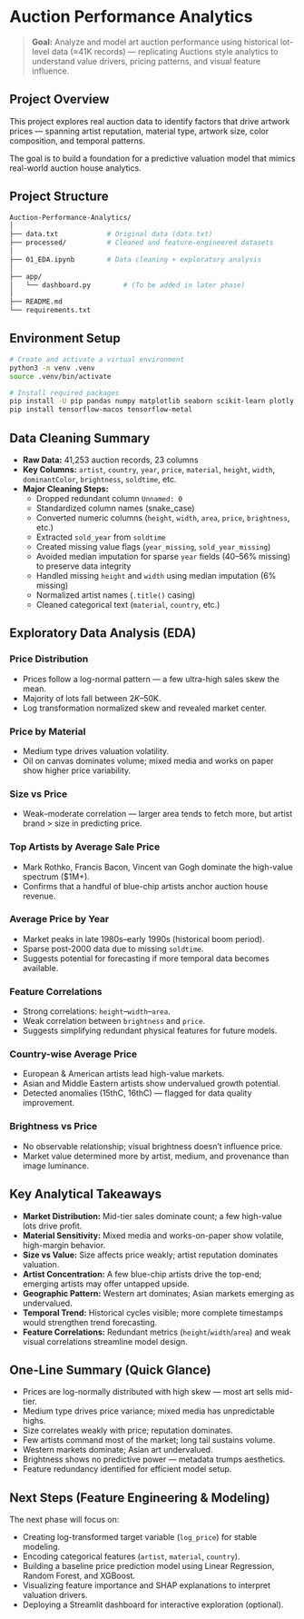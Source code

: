 # Auction Performance Analytics

> **Goal:** Analyze and model art auction performance using historical lot-level data (≈41K records) — replicating Auctions style analytics to understand value drivers, pricing patterns, and visual feature influence.

## Project Overview

This project explores real auction data to identify factors that drive artwork prices — spanning artist reputation, material type, artwork size, color composition, and temporal patterns.

The goal is to build a foundation for a predictive valuation model that mimics real-world auction house analytics.

## Project Structure

```bash
Auction-Performance-Analytics/
│
├── data.txt            # Original data (data.txt)             
├── processed/          # Cleaned and feature-engineered datasets
│ 
├── 01_EDA.ipynb        # Data cleaning + exploratory analysis
│
├── app/
│   └── dashboard.py        # (To be added in later phase)
│
├── README.md
└── requirements.txt
```

## Environment Setup 
```bash
# Create and activate a virtual environment
python3 -m venv .venv
source .venv/bin/activate

# Install required packages
pip install -U pip pandas numpy matplotlib seaborn scikit-learn plotly streamlit jupyter
pip install tensorflow-macos tensorflow-metal
```
## Data Cleaning Summary

* **Raw Data:** 41,253 auction records, 23 columns
* **Key Columns:** `artist`, `country`, `year`, `price`, `material`, `height`, `width`, `dominantColor`, `brightness`, `soldtime`, etc.
* **Major Cleaning Steps:**
    * Dropped redundant column `Unnamed: 0`
    * Standardized column names (snake\_case)
    * Converted numeric columns (`height`, `width`, `area`, `price`, `brightness`, etc.)
    * Extracted `sold_year` from `soldtime`
    * Created missing value flags (`year_missing`, `sold_year_missing`)
    * Avoided median imputation for sparse `year` fields (40–56% missing) to preserve data integrity
    * Handled missing `height` and `width` using median imputation (6% missing)
    * Normalized artist names (`.title()` casing)
    * Cleaned categorical text (`material`, `country`, etc.)

## Exploratory Data Analysis (EDA)

### Price Distribution

* Prices follow a log-normal pattern — a few ultra-high sales skew the mean.
* Majority of lots fall between $2K–$50K.
* Log transformation normalized skew and revealed market center.

### Price by Material

* Medium type drives valuation volatility.
* Oil on canvas dominates volume; mixed media and works on paper show higher price variability.

### Size vs Price

* Weak–moderate correlation — larger area tends to fetch more, but artist brand > size in predicting price.

### Top Artists by Average Sale Price

* Mark Rothko, Francis Bacon, Vincent van Gogh dominate the high-value spectrum ($1M+).
* Confirms that a handful of blue-chip artists anchor auction house revenue.

### Average Price by Year

* Market peaks in late 1980s–early 1990s (historical boom period).
* Sparse post-2000 data due to missing `soldtime`.
* Suggests potential for forecasting if more temporal data becomes available.

### Feature Correlations

* Strong correlations: `height`–`width`–`area`.
* Weak correlation between `brightness` and `price`.
* Suggests simplifying redundant physical features for future models.

### Country-wise Average Price

* European & American artists lead high-value markets.
* Asian and Middle Eastern artists show undervalued growth potential.
* Detected anomalies (15thC, 16thC) — flagged for data quality improvement.

### Brightness vs Price

* No observable relationship; visual brightness doesn’t influence price.
* Market value determined more by artist, medium, and provenance than image luminance.

## Key Analytical Takeaways

* **Market Distribution:** Mid-tier sales dominate count; a few high-value lots drive profit.
* **Material Sensitivity:** Mixed media and works-on-paper show volatile, high-margin behavior.
* **Size vs Value:** Size affects price weakly; artist reputation dominates valuation.
* **Artist Concentration:** A few blue-chip artists drive the top-end; emerging artists may offer untapped upside.
* **Geographic Pattern:** Western art dominates; Asian markets emerging as undervalued.
* **Temporal Trend:** Historical cycles visible; more complete timestamps would strengthen trend forecasting.
* **Feature Correlations:** Redundant metrics (`height`/`width`/`area`) and weak visual correlations streamline model design.

## One-Line Summary (Quick Glance)

* Prices are log-normally distributed with high skew — most art sells mid-tier.
* Medium type drives price variance; mixed media has unpredictable highs.
* Size correlates weakly with price; reputation dominates.
* Few artists command most of the market; long tail sustains volume.
* Western markets dominate; Asian art undervalued.
* Brightness shows no predictive power — metadata trumps aesthetics.
* Feature redundancy identified for efficient model setup.

## Next Steps (Feature Engineering & Modeling)

The next phase will focus on:

* Creating log-transformed target variable (`log_price`) for stable modeling.
* Encoding categorical features (`artist`, `material`, `country`).
* Building a baseline price prediction model using Linear Regression, Random Forest, and XGBoost.
* Visualizing feature importance and SHAP explanations to interpret valuation drivers.
* Deploying a Streamlit dashboard for interactive exploration (optional).